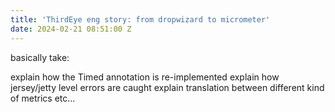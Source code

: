 ```yaml
---
title: 'ThirdEye eng story: from dropwizard to micrometer'
date: 2024-02-21 08:51:00 Z
---
```


basically take: 

explain how the Timed annotation is re-implemented
explain how jersey/jetty level errors are caught
explain translation between different kind of metrics
etc...